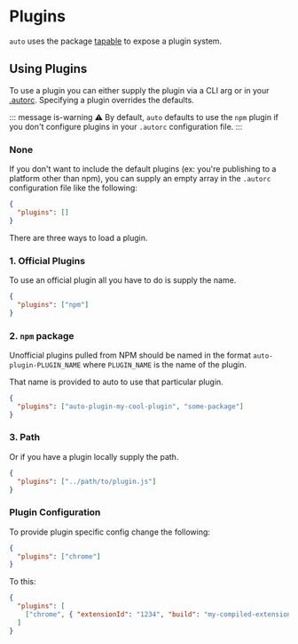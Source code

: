 # Plugins

`auto` uses the package [tapable](https://github.com/webpack/tapable) to expose a plugin system.

## Using Plugins

To use a plugin you can either supply the plugin via a CLI arg or in your [.autorc](./autorc.md#plugins). Specifying a plugin overrides the defaults.

::: message is-warning
:warning: By default, `auto` defaults to use the `npm` plugin if you don't configure plugins in your `.autorc` configuration file.
:::

### None

If you don't want to include the default plugins (ex: you're publishing to a platform other than npm), you can supply an empty array in the `.autorc` configuration file like the following:

```json
{
  "plugins": []
}
```

There are three ways to load a plugin.

### 1. Official Plugins

To use an official plugin all you have to do is supply the name.

```json
{
  "plugins": ["npm"]
}
```

### 2. `npm` package

Unofficial plugins pulled from NPM should be named in the format `auto-plugin-PLUGIN_NAME` where `PLUGIN_NAME` is the name of the plugin.

That name is provided to auto to use that particular plugin.

```json
{
  "plugins": ["auto-plugin-my-cool-plugin", "some-package"]
}
```

### 3. Path

Or if you have a plugin locally supply the path.

```json
{
  "plugins": ["../path/to/plugin.js"]
}
```

### Plugin Configuration

To provide plugin specific config change the following:

```json
{
  "plugins": ["chrome"]
}
```

To this:

```json
{
  "plugins": [
    ["chrome", { "extensionId": "1234", "build": "my-compiled-extension.zip" }]
  ]
}
```
